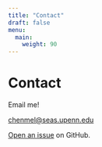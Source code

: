 ```yaml
---
title: "Contact"
draft: false
menu:
  main:
    weight: 90
---
```


# Contact

Email me!

chenmel@seas.upenn.edu


[Open an issue](https://github.com/melaniechen912/hugo-mock-landing-page-autodeployed/issues/new) on GitHub.
